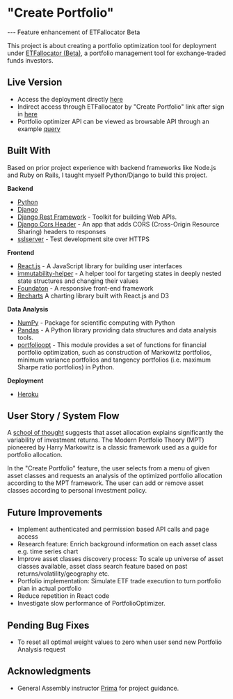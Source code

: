 # "Create Portfolio" 

--- Feature enhancement of ETFallocator Beta

This project is about creating a portfolio optimization tool for deployment under [ETFallocator (Beta)](https://github.com/kepler62f/project-2), a portfolio management tool for exchange-traded funds investors.

## Live Version

* Access the deployment directly [here](https://kepler62f.github.io/project-4/) 
* Indirect access through ETFallocator by "Create Portfolio" link after sign in [here](https://etfallocator.herokuapp.com)
* Portfolio optimizer API can be viewed as browsable API through an example [query](https://sheltered-coast-96154.herokuapp.com/create_portfolio/get_optimal_weights?addedCash=true&addedSP500=false&addedEurope=true&addedEM=false&addedBonds=true&addedGold=false)

## Built With

Based on prior project experience with backend frameworks like Node.js and Ruby on Rails, I taught myself Python/Django to build this project.

**Backend**
* [Python](https://www.python.org/)
* [Django](https://www.djangoproject.com/)
* [Django Rest Framework](http://www.django-rest-framework.org/) - Toolkit for building Web APIs.
* [Django Cors Header](https://github.com/ottoyiu/django-cors-headers) - An app that adds CORS (Cross-Origin Resource Sharing) headers to responses
* [sslserver](https://github.com/teddziuba/django-sslserver) - Test development site over HTTPS

**Frontend**
* [React.js](https://facebook.github.io/react/) - A JavaScript library for building user interfaces
* [immutability-helper](https://github.com/kolodny/immutability-helper) - A helper tool for targeting states in deeply nested state structures and changing their values
* [Foundaton](http://foundation.zurb.com/) - A responsive front-end framework
* [Recharts](http://recharts.org/#/en-US) A charting library built with React.js and D3

**Data Analysis**
* [NumPy](http://www.numpy.org/) - Package for scientific computing with Python
* [Pandas](http://pandas.pydata.org/) -  A Python library providing data structures and data analysis tools.
* [portfolioopt](https://github.com/czielinski/portfolioopt) - This module provides a set of functions for financial portfolio optimization, such as construction of Markowitz portfolios, minimum variance portfolios and tangency portfolios (i.e. maximum Sharpe ratio portfolios) in Python.

**Deployment**
* [Heroku](https://www.heroku.com/)

## User Story / System Flow

A [school of thought](https://blogs.cfainstitute.org/investor/2012/02/16/setting-the-record-straight-on-asset-allocation/) suggests that asset allocation explains significantly the variability of investment returns. The Modern Portfolio Theory (MPT) pioneered by Harry Markowitz is a classic framework used as a guide for portfolio allocation. 

In the "Create Portfolio" feature, the user selects from a menu of given asset classes and requests an analysis of the optimized portfolio allocation according to the MPT framework. The user can add or remove asset classes according to personal investment policy. 

## Future Improvements

* Implement authenticated and permission based API calls and page access
* Research feature: Enrich background information on each asset class e.g. time series chart
* Improve asset classes discovery process: To scale up universe of asset classes available, asset class search feature based on past returns/volatility/geography etc.  
* Portfolio implementation: Simulate ETF trade execution to turn portfolio plan in actual portfolio
* Reduce repetition in React code
* Investigate slow performance of PortfolioOptimizer. 

## Pending Bug Fixes

* To reset all optimal weight values to zero when user send new Portfolio Analysis request

## Acknowledgments

* General Assembly instructor [Prima](https://github.com/primaulia) for project guidance.



